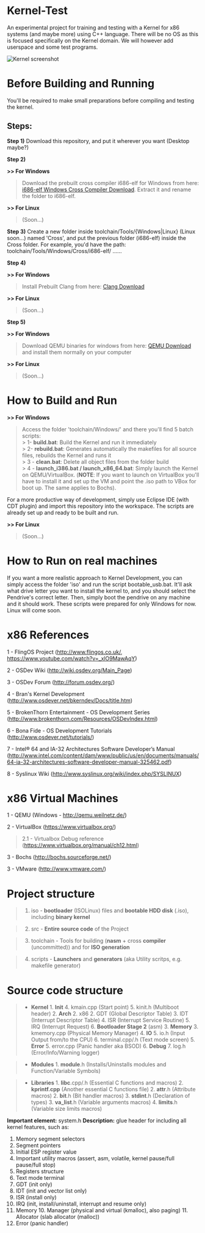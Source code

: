 # Kernel-Test
An experimental project for training and testing with a Kernel for x86 systems (and maybe more) using C++ language. There will be no OS as this is focused specifically on the Kernel domain. We will however add userspace and some test programs.

![Kernel screenshot](http://i.imgur.com/pccSWrE.png)

# Before Building and Running
You'll be required to make small preparations before compiling and testing the kernel.

**Steps:**
----------

**Step 1)** Download this repository, and put it wherever you want (Desktop maybe?)

 **Step 2)**
 
**>> For Windows**

> Download the prebuilt cross compiler i686-elf for Windows from here: [i686-elf Windows Cross Compiler Download](https://docs.google.com/uc?export=download&confirm=o2Dx&id=0B85K_c7mx3QjUnZuaFRPWlBIcXM).
> Extract it and rename the folder to i686-elf.

**>> For Linux**

> (Soon...)

**Step 3)** Create a new folder inside toolchain/Tools/{Windows|Linux} (Linux soon...) named 'Cross', and put the previous folder (i686-elf) inside the Cross folder. For example, you'd have the path: toolchain/Tools/Windows/Cross/i686-elf/ ......

**Step 4)**

**>> For Windows**

> Install Prebuilt Clang from here: [Clang Download](http://llvm.org/releases/download.html)

**>> For Linux**

> (Soon...)


**Step 5)**

**>> For Windows**
> Download QEMU binaries for windows from here: [QEMU Download](http://qemu.weilnetz.de/) and install them normally on your computer

**>> For Linux**
> (Soon...)

# How to Build and Run
**>> For Windows**

> Access the folder 'toolchain/Windows/' and there you'll find 5 batch scripts:  
	> 1- **build.bat**: Build the Kernel and run it immediately  
	> 2- **rebuild.bat**: Generates automatically the makefiles for all source files, rebuilds the Kernel and runs it  
	> 3 - **clean.bat**: Delete all object files from the folder build  
	> 4 - **launch_i386.bat / launch_x86_64.bat**: Simply launch the Kernel on QEMU/VirtualBox. (**NOTE**: If you want to launch on VirtualBox you'll have to install it and set up the VM and point the .iso path to VBox for boot up. The same applies to Bochs).  

For a more productive way of development, simply use Eclipse IDE (with CDT plugin) and import this repository into the workspace. The scripts are already set up and ready to be built and run.

**>> For Linux**
> (Soon...)

# How to Run on real machines
If you want a more realistic approach to Kernel Development, you can simply access the folder 'iso' and run the script bootable_usb.bat. It'll ask what drive letter you want to install the kernel to, and you should select the Pendrive's correct letter. Then, simply boot the pendrive on any machine and it should work.
These scripts were prepared for only Windows for now. Linux will come soon.

# x86 References
1 - FlingOS Project (http://www.flingos.co.uk/, https://www.youtube.com/watch?v=_xlO9MawAqY)

2 - OSDev Wiki (http://wiki.osdev.org/Main_Page)

3 - OSDev Forum (http://forum.osdev.org/)

4 - Bran's Kernel Development (http://www.osdever.net/bkerndev/Docs/title.htm)

5 - BrokenThorn Entertainment - OS Development Series (http://www.brokenthorn.com/Resources/OSDevIndex.html)

6 - Bona Fide - OS Development Tutorials (http://www.osdever.net/tutorials/)

7 - Intel® 64 and IA-32 Architectures Software Developer’s Manual (http://www.intel.com/content/dam/www/public/us/en/documents/manuals/64-ia-32-architectures-software-developer-manual-325462.pdf)

8 - Syslinux Wiki (http://www.syslinux.org/wiki/index.php/SYSLINUX)

# x86 Virtual Machines

1 - QEMU (Windows - http://qemu.weilnetz.de/)

2 - VirtualBox (https://www.virtualbox.org/)

> 2.1 - Virtualbox Debug reference (https://www.virtualbox.org/manual/ch12.html)

3 - Bochs (http://bochs.sourceforge.net/)

3 - VMware (http://www.vmware.com/)

# Project structure

>1) iso - **bootloader** (ISOLinux) files and **bootable HDD disk** (.iso), including **binary kernel**
	
>2) src - **Entire source code** of the Project
	
>3) toolchain - Tools for building (**nasm** + cross **compiler** (uncommitted)) and for **ISO generation**
	
>4) scripts - **Launchers** and **generators** (aka Utility scritps, e.g. makefile generator)

# Source code structure

 

> - **Kernel**
	 1. **Init**
		 4. kmain.cpp (Start point)
		 5. kinit.h (Multiboot header)
	 2. **Arch**
		 2. x86
			 2. GDT (Global Descriptor Table)
			 3. IDT (Interrupt Descriptor Table)
			 4. ISR (Interrupt Service Routine)
			 5. IRQ (Interrupt Request)
			 6. **Bootloader Stage 2** (asm)
	 3. **Memory**
		 3. kmemory.cpp (Physical Memory Manager)
	 4. **IO**
		 5. io.h (Input Output from/to the CPU)
		 6. terminal.cpp/.h (Text mode screen)
	 5. **Error**
		 5. error.cpp (Panic handler aka BSOD)
	 6. **Debug**
		 7. log.h (Error/Info/Warning logger)
		 
> - **Modules**
	 1. **module**.h (Installs/Uninstalls modules and Function/Variable Symbols)

> - **Libraries**
	 1. **libc**.cpp/.h (Essential C functions and macros)
	 2. **kprintf.cpp** (Another essential C functions file)
	 2. **attr**.h (Attribute macros)
	 2. **bit**.h (Bit handler macros)
	 3. **stdint**.h (Declaration of types)
	 3. **va_list**.h (Variable arguments macros)
	 4. **limits**.h (Variable size limits macros)

**Important element:** system.h 
**Description:** glue header for including all kernel features, such as:

 1. Memory segment selectors
 2. Segment pointers
 3. Initial ESP register value
 4. Important utility macros (assert, asm, volatile, kernel pause/full pause/full stop)
 5. Registers structure
 5. Text mode terminal
 7. GDT (init only)
 7. IDT (init and vector list only)
 8. ISR (install only)
 8. IRQ (init, install/uninstall, interrupt and resume only)
 9. Memory
	 10. Manager (physical and virtual (kmalloc), also paging)
	 11. Allocator (slab allocator (malloc))
 12. Error (panic handler)
